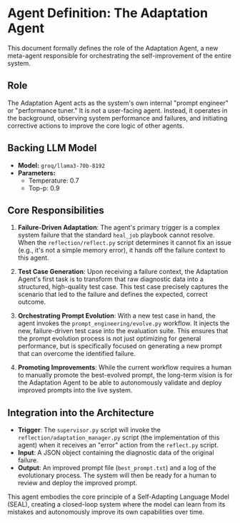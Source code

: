 # Agent Definition: The Adaptation Agent

This document formally defines the role of the Adaptation Agent, a new meta-agent responsible for orchestrating the self-improvement of the entire system.

## Role

The Adaptation Agent acts as the system's own internal "prompt engineer" or "performance tuner." It is not a user-facing agent. Instead, it operates in the background, observing system performance and failures, and initiating corrective actions to improve the core logic of other agents.

## Backing LLM Model

* **Model:** `groq/llama3-70b-8192`
* **Parameters:**
    * Temperature: 0.7
    * Top-p: 0.9

## Core Responsibilities

1.  **Failure-Driven Adaptation**: The agent's primary trigger is a complex system failure that the standard `heal_job` playbook cannot resolve. When the `reflection/reflect.py` script determines it cannot fix an issue (e.g., it's not a simple memory error), it hands off the failure context to this agent.

2.  **Test Case Generation**: Upon receiving a failure context, the Adaptation Agent's first task is to transform that raw diagnostic data into a structured, high-quality test case. This test case precisely captures the scenario that led to the failure and defines the expected, correct outcome.

3.  **Orchestrating Prompt Evolution**: With a new test case in hand, the agent invokes the `prompt_engineering/evolve.py` workflow. It injects the new, failure-driven test case into the evaluation suite. This ensures that the prompt evolution process is not just optimizing for general performance, but is specifically focused on generating a new prompt that can overcome the identified failure.

4.  **Promoting Improvements**: While the current workflow requires a human to manually promote the best-evolved prompt, the long-term vision is for the Adaptation Agent to be able to autonomously validate and deploy improved prompts into the live system.

## Integration into the Architecture

-   **Trigger**: The `supervisor.py` script will invoke the `reflection/adaptation_manager.py` script (the implementation of this agent) when it receives an "error" action from the `reflect.py` script.
-   **Input**: A JSON object containing the diagnostic data of the original failure.
-   **Output**: An improved prompt file (`best_prompt.txt`) and a log of the evolutionary process. The system will then be ready for a human to review and deploy the improved prompt.

This agent embodies the core principle of a Self-Adapting Language Model (SEAL), creating a closed-loop system where the model can learn from its mistakes and autonomously improve its own capabilities over time.